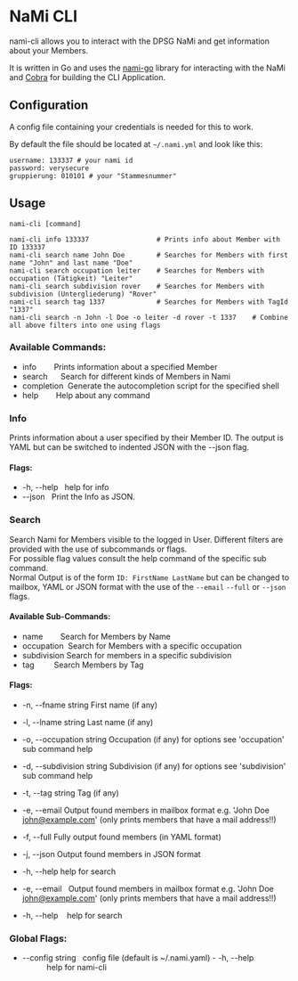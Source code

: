 # NaMi CLI

nami-cli allows you to interact with the DPSG NaMi and get information about your Members.

It is written in Go and uses the [nami-go](https://github.com/thisni1s/nami-go) library for interacting with the NaMi and [Cobra](https://github.com/spf13/cobra) for building the CLI Application. 

## Configuration

A config file containing your credentials is needed for this to work.

By default the file should be located at ```~/.nami.yml``` and look like this:
```
username: 133337 # your nami id
password: verysecure
gruppierung: 010101 # your "Stammesnummer"
```

## Usage
```
nami-cli [command]

nami-cli info 133337                 # Prints info about Member with ID 133337
nami-cli search name John Doe        # Searches for Members with first name "John" and last name "Doe"
nami-cli search occupation leiter    # Searches for Members with occupation (Tätigkeit) "Leiter"
nami-cli search subdivision rover    # Searches for Members with subdivision (Untergliederung) "Rover"
nami-cli search tag 1337             # Searches for Members with TagId "1337"
nami-cli search -n John -l Doe -o leiter -d rover -t 1337    # Combine all above filters into one using flags

```

### Available Commands:
- info        Prints information about a specified Member
- search      Search for different kinds of Members in Nami
- completion  Generate the autocompletion script for the specified shell
- help        Help about any command

### Info
Prints information about a user specified by their Member ID.
The output is YAML but can be switched to indented JSON with the --json flag.

#### Flags:
- -h, --help   help for info
- --json   Print the Info as JSON.

### Search
Search Nami for Members visible to the logged in User.
Different filters are provided with the use of subcommands or flags.  
For possible flag values consult the help command of the specific sub command.  
Normal Output is of the form ```ID: FirstName LastName``` but can be changed to mailbox, YAML or JSON format
with the use of the ```--email``` ```--full``` or ```--json``` flags.

#### Available Sub-Commands:
- name        Search for Members by Name
- occupation  Search for Members with a specific occupation
- subdivision Search for members in a specific subdivision
- tag         Search Members by Tag

#### Flags:
- -n, --fname string         First name (if any)
- -l, --lname string         Last name (if any)
- -o, --occupation string    Occupation (if any) for options see 'occupation' sub command help
- -d, --subdivision string   Subdivision (if any) for options see 'subdivision' sub command help
- -t, --tag string           Tag (if any)
- -e, --email                Output found members in mailbox format e.g. 'John Doe <john@example.com>' (only prints members that have a mail address!!) 
- -f, --full                 Fully output found members (in YAML format)
- -j, --json                 Output found members in JSON format
- -h, --help                 help for search



- -e, --email   Output found members in mailbox format e.g. 'John Doe <john@example.com>' (only prints members that have a mail address!!)  
- -h, --help    help for search

### Global Flags:
- --config string   config file (default is ~/.nami.yaml)
- -h, --help            help for nami-cli





